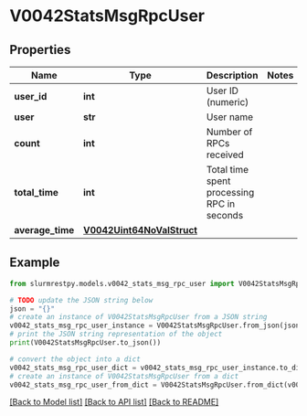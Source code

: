 # V0042StatsMsgRpcUser


## Properties

Name | Type | Description | Notes
------------ | ------------- | ------------- | -------------
**user_id** | **int** | User ID (numeric) |
**user** | **str** | User name |
**count** | **int** | Number of RPCs received |
**total_time** | **int** | Total time spent processing RPC in seconds |
**average_time** | [**V0042Uint64NoValStruct**](V0042Uint64NoValStruct.md) |  |

## Example

```python
from slurmrestpy.models.v0042_stats_msg_rpc_user import V0042StatsMsgRpcUser

# TODO update the JSON string below
json = "{}"
# create an instance of V0042StatsMsgRpcUser from a JSON string
v0042_stats_msg_rpc_user_instance = V0042StatsMsgRpcUser.from_json(json)
# print the JSON string representation of the object
print(V0042StatsMsgRpcUser.to_json())

# convert the object into a dict
v0042_stats_msg_rpc_user_dict = v0042_stats_msg_rpc_user_instance.to_dict()
# create an instance of V0042StatsMsgRpcUser from a dict
v0042_stats_msg_rpc_user_from_dict = V0042StatsMsgRpcUser.from_dict(v0042_stats_msg_rpc_user_dict)
```
[[Back to Model list]](../README.md#documentation-for-models) [[Back to API list]](../README.md#documentation-for-api-endpoints) [[Back to README]](../README.md)


